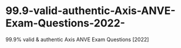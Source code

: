 # 99.9-valid-authentic-Axis-ANVE-Exam-Questions-2022-
99.9% valid &amp; authentic Axis ANVE Exam Questions [2022]

